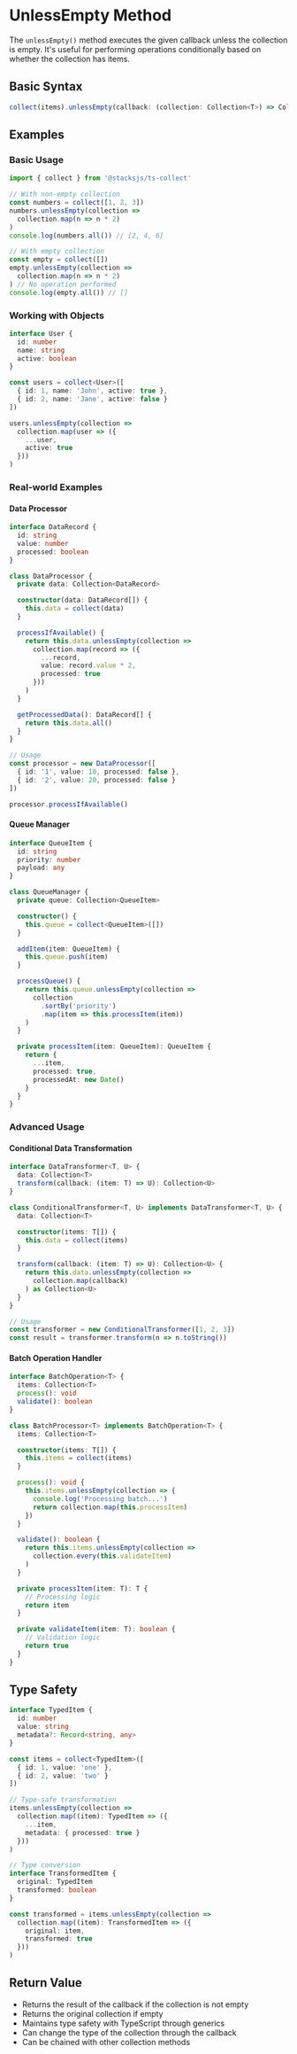 # UnlessEmpty Method

The `unlessEmpty()` method executes the given callback unless the collection is empty. It's useful for performing operations conditionally based on whether the collection has items.

## Basic Syntax

```typescript
collect(items).unlessEmpty(callback: (collection: Collection<T>) => Collection<U>)
```

## Examples

### Basic Usage

```typescript
import { collect } from '@stacksjs/ts-collect'

// With non-empty collection
const numbers = collect([1, 2, 3])
numbers.unlessEmpty(collection =>
  collection.map(n => n * 2)
)
console.log(numbers.all()) // [2, 4, 6]

// With empty collection
const empty = collect([])
empty.unlessEmpty(collection =>
  collection.map(n => n * 2)
) // No operation performed
console.log(empty.all()) // []
```

### Working with Objects

```typescript
interface User {
  id: number
  name: string
  active: boolean
}

const users = collect<User>([
  { id: 1, name: 'John', active: true },
  { id: 2, name: 'Jane', active: false }
])

users.unlessEmpty(collection =>
  collection.map(user => ({
    ...user,
    active: true
  }))
)
```

### Real-world Examples

#### Data Processor

```typescript
interface DataRecord {
  id: string
  value: number
  processed: boolean
}

class DataProcessor {
  private data: Collection<DataRecord>

  constructor(data: DataRecord[]) {
    this.data = collect(data)
  }

  processIfAvailable() {
    return this.data.unlessEmpty(collection =>
      collection.map(record => ({
        ...record,
        value: record.value * 2,
        processed: true
      }))
    )
  }

  getProcessedData(): DataRecord[] {
    return this.data.all()
  }
}

// Usage
const processor = new DataProcessor([
  { id: '1', value: 10, processed: false },
  { id: '2', value: 20, processed: false }
])

processor.processIfAvailable()
```

#### Queue Manager

```typescript
interface QueueItem {
  id: string
  priority: number
  payload: any
}

class QueueManager {
  private queue: Collection<QueueItem>

  constructor() {
    this.queue = collect<QueueItem>([])
  }

  addItem(item: QueueItem) {
    this.queue.push(item)
  }

  processQueue() {
    return this.queue.unlessEmpty(collection =>
      collection
        .sortBy('priority')
        .map(item => this.processItem(item))
    )
  }

  private processItem(item: QueueItem): QueueItem {
    return {
      ...item,
      processed: true,
      processedAt: new Date()
    }
  }
}
```

### Advanced Usage

#### Conditional Data Transformation

```typescript
interface DataTransformer<T, U> {
  data: Collection<T>
  transform(callback: (item: T) => U): Collection<U>
}

class ConditionalTransformer<T, U> implements DataTransformer<T, U> {
  data: Collection<T>

  constructor(items: T[]) {
    this.data = collect(items)
  }

  transform(callback: (item: T) => U): Collection<U> {
    return this.data.unlessEmpty(collection =>
      collection.map(callback)
    ) as Collection<U>
  }
}

// Usage
const transformer = new ConditionalTransformer([1, 2, 3])
const result = transformer.transform(n => n.toString())
```

#### Batch Operation Handler

```typescript
interface BatchOperation<T> {
  items: Collection<T>
  process(): void
  validate(): boolean
}

class BatchProcessor<T> implements BatchOperation<T> {
  items: Collection<T>

  constructor(items: T[]) {
    this.items = collect(items)
  }

  process(): void {
    this.items.unlessEmpty(collection => {
      console.log('Processing batch...')
      return collection.map(this.processItem)
    })
  }

  validate(): boolean {
    return this.items.unlessEmpty(collection =>
      collection.every(this.validateItem)
    )
  }

  private processItem(item: T): T {
    // Processing logic
    return item
  }

  private validateItem(item: T): boolean {
    // Validation logic
    return true
  }
}
```

## Type Safety

```typescript
interface TypedItem {
  id: number
  value: string
  metadata?: Record<string, any>
}

const items = collect<TypedItem>([
  { id: 1, value: 'one' },
  { id: 2, value: 'two' }
])

// Type-safe transformation
items.unlessEmpty(collection =>
  collection.map((item): TypedItem => ({
    ...item,
    metadata: { processed: true }
  }))
)

// Type conversion
interface TransformedItem {
  original: TypedItem
  transformed: boolean
}

const transformed = items.unlessEmpty(collection =>
  collection.map((item): TransformedItem => ({
    original: item,
    transformed: true
  }))
)
```

## Return Value

- Returns the result of the callback if the collection is not empty
- Returns the original collection if empty
- Maintains type safety with TypeScript through generics
- Can change the type of the collection through the callback
- Can be chained with other collection methods
